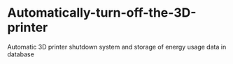 # Automatically-turn-off-the-3D-printer
Automatic 3D printer shutdown system and storage of energy usage data in database
